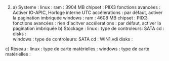 2. a) Systeme : 
linux : 
    ram : 3904 MB
    chipset : PIIX3
    fonctions avancées : Activer IO-APIC, Horloge interne UTC
    accélerations :  par défaut, activer la pagination imbriquée
windows :
    ram : 4608 MB 
    chipset : PIIX3
    fonctions avancées : rien d'acitver
    accélerations : par défaut, activer la pagination imbriquée
b) Stockage :
linux : 
    type de controleurs: SATA 
    cd : 
    disks :  
windows :
    type de controleurs: SATA 
    cd : WIN1.vdi
    disks :

c) Réseau :
linux : 
    type de carte matérielles :
windows :
    type de carte matérielles :



